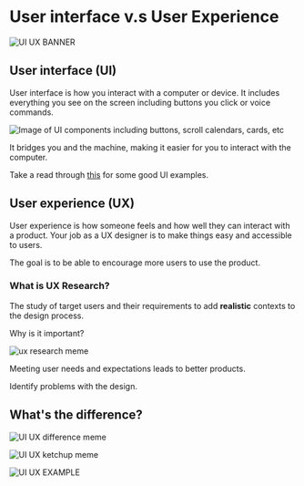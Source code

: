 # User interface v.s User Experience

![UI UX BANNER](https://media.licdn.com/dms/image/D4D12AQGAsTohArm88A/article-cover_image-shrink_600_2000/0/1703851082820?e=2147483647&v=beta&t=ZMELafHZYgFYNloWCk4nGF5qpeebEKhiEHWpBaQYZ3U)

## User interface (UI)

User interface is how you interact with a computer or device. It includes everything you see on the screen including buttons you click or voice commands.

![Image of UI components including buttons, scroll calendars, cards, etc](https://img.uxcel.com/tags/ui-element-1707763200162-2x.jpg)

It bridges you and the machine, making it easier for you to interact with the computer.

Take a read through [this](https://userguiding.com/blog/ui-design-examples) for some good UI examples.

## User experience (UX)

User experience is how someone feels and how well they can interact with a product. Your job as a UX designer is to make things easy and accessible to users.

The goal is to be able to encourage more users to use the product.

### What is UX Research?

The study of target users and their requirements to add **realistic** contexts to the design process.

Why is it important?

![ux research meme](https://pbs.twimg.com/media/D_ktVaVW4AA_wNQ.jpg)

Meeting user needs and expectations leads to better products.

Identify problems with the design.

## What's the difference?

![UI UX difference meme](https://discover.proxibid.com/wp-content/uploads/2021/04/vk.compiterskii_punk_wall-1024x674.png)

![UI UX ketchup meme](https://www.patrickhansen.com/wp-content/uploads/2017/09/UI-vs-UX-ketchup_2017_02.jpg)

![UI UX EXAMPLE](https://s3-ap-southeast-1.amazonaws.com/mbin-uploads/uploads/post_images/0/174/Bi9ItWiCcAArpXg1.png)
